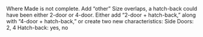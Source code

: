Where Made is not complete. Add “other”
Size overlaps, a hatch-back could have been either 2-door or 4-door. Either add “2-door + hatch-back,”
along with “4-door + hatch-back,” or create two new characteristics:
Side Doors: 2, 4
Hatch-back: yes, no